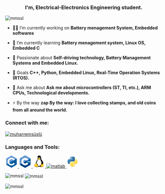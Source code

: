 <h3 align="center">I'm, Electrical-Electronics Engineering student.</h3>

<p align="left"> <img src="https://komarev.com/ghpvc/?username=mmssl&label=Profile%20views&color=99c1f1&style=flat-square" alt="mmssl" /> </p>

- 👨‍💻 I’m currently working on **Battery menagement System, Embedded softwares**

- 🌱 I’m currently learning **Battery menagement system, Linux OS, Embedded C**

- 🔭 Passionate about **Self-driving technology, Battery Management Systems and Embedded Linux.**

- 🤝 Goals **C++, Python, Embedded Linux, Real-Time Operation Systems (RTOS).**

- 💬 Ask me about **Ask me about microcontrollers (ST, TI, etc.), ARM CPUs, Technological developments.**

- ⚡ By the way **zap By the way: I love collecting stamps, and old coins from all around the world.**

<h3 align="left">Connect with me:</h3>
<p align="left">
<a href="https://linkedin.com/in/muharremsüslü" target="blank"><img align="center" src="https://raw.githubusercontent.com/rahuldkjain/github-profile-readme-generator/master/src/images/icons/Social/linked-in-alt.svg" alt="muharremsüslü" height="30" width="40" /></a>
</p>

<h3 align="left">Languages and Tools:</h3>
<p align="left"> <a href="https://www.cprogramming.com/" target="_blank" rel="noreferrer"> <img src="https://raw.githubusercontent.com/devicons/devicon/master/icons/c/c-original.svg" alt="c" width="40" height="40"/> </a> <a href="https://www.w3schools.com/cpp/" target="_blank" rel="noreferrer"> <img src="https://raw.githubusercontent.com/devicons/devicon/master/icons/cplusplus/cplusplus-original.svg" alt="cplusplus" width="40" height="40"/> </a> <a href="https://www.linux.org/" target="_blank" rel="noreferrer"> <img src="https://raw.githubusercontent.com/devicons/devicon/master/icons/linux/linux-original.svg" alt="linux" width="40" height="40"/> </a> <a href="https://www.mathworks.com/" target="_blank" rel="noreferrer"> <img src="https://upload.wikimedia.org/wikipedia/commons/2/21/Matlab_Logo.png" alt="matlab" width="40" height="40"/> </a> <a href="https://www.python.org" target="_blank" rel="noreferrer"> <img src="https://raw.githubusercontent.com/devicons/devicon/master/icons/python/python-original.svg" alt="python" width="40" height="40"/> </a> </p>

<p><img align="left" src="https://github-readme-stats.vercel.app/api/top-langs?username=mmssl&show_icons=true&theme=dark&title_color=99c1f1&text_color=f6f5f4&bg_color=5e5c64&hide_border=true&locale=en&layout=compact" alt="mmssl" /></p>

<p>&nbsp;<img align="center" src="https://github-readme-stats.vercel.app/api?username=mmssl&show_icons=true&theme=dark&title_color=99c1f1&text_color=f6f5f4&bg_color=5e5c64&hide_border=true&locale=en" alt="mmssl" /></p>

<p><img align="center" src="https://github-readme-streak-stats.herokuapp.com/?user=mmssl&theme=dark" alt="mmssl" /></p>

